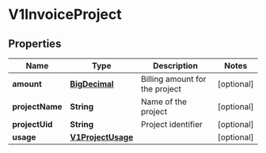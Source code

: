 # V1InvoiceProject

## Properties
Name | Type | Description | Notes
------------ | ------------- | ------------- | -------------
**amount** | [**BigDecimal**](BigDecimal.md) | Billing amount for the project |  [optional]
**projectName** | **String** | Name of the project |  [optional]
**projectUid** | **String** | Project identifier |  [optional]
**usage** | [**V1ProjectUsage**](V1ProjectUsage.md) |  |  [optional]
